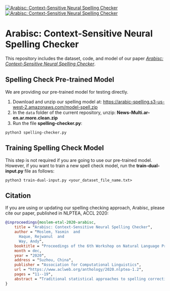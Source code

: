[![Arabisc: Context-Sensitive Neural Spelling Checker](https://img.shields.io/badge/youtube-youtu.be%2Fi06Beidzhpo-critical?style=&logo=youtube)](     https://www.youtube.com/watch?v=i06Beidzhpo)
[![Arabisc: Context-Sensitive Neural Spelling Checker](https://img.shields.io/badge/Paper-anthology%2F2020.nlptea--1.2-lightgrey?style=&logo=read-the-docs)](https://www.aclweb.org/anthology/2020.nlptea-1.2)

# Arabisc: Context-Sensitive Neural Spelling Checker

This repository includes the dataset, code, and model of our paper *[Arabisc: Context-Sensitive Neural Spelling Checker](https://www.aclweb.org/anthology/2020.nlptea-1.2)*.


## Spelling Check Pre-trained Model

We are providing our pre-trained model for testing directly.

1. Download and unzip our spelling model at: https://arabic-spelling.s3-us-west-2.amazonaws.com/model-spell.zip
2. In the `data` folder of the current repository, unzip: **News-Multi.ar-en.ar.more.clean.zip**
3. Run the file **spelling-checker.py**:
```
python3 spelling-checker.py
```


## Training Spelling Check Model

This step is not required if you are going to use our pre-trained model. However, if you want to train a new spell check model, run the **train-dual-input.py** file as follows:
```
python3 train-dual-input.py <your_dataset_file_name.txt>
```

## Citation
If you are using or updating our spelling checking approach, Arabisc, please cite our paper, published in NLPTEA, ACCL 2020:
``` bibtex
@inproceedings{moslem-etal-2020-arabisc,
    title = "Arabisc: Context-Sensitive Neural Spelling Checker",
    author = "Moslem, Yasmin  and
      Haque, Rejwanul  and
      Way, Andy",
    booktitle = "Proceedings of the 6th Workshop on Natural Language Processing Techniques for Educational Applications",
    month = dec,
    year = "2020",
    address = "Suzhou, China",
    publisher = "Association for Computational Linguistics",
    url = "https://www.aclweb.org/anthology/2020.nlptea-1.2",
    pages = "11--19",
    abstract = "Traditional statistical approaches to spelling correction usually consist of two consecutive processes {---} error detection and correction {---} and they are generally computationally intensive. Current state-of-the-art neural spelling correction models usually attempt to correct spelling errors directly over an entire sentence, which, as a consequence, lacks control of the process, e.g. they are prone to overcorrection. In recent years, recurrent neural networks (RNNs), in particular long short-term memory (LSTM) hidden units, have proven increasingly popular and powerful models for many natural language processing (NLP) problems. Accordingly, we made use of a bidirectional LSTM language model (LM) for our context-sensitive spelling detection and correction model which is shown to have much control over the correction process. While the use of LMs for spelling checking and correction is not new to this line of NLP research, our proposed approach makes better use of the rich neighbouring context, not only from before the word to be corrected, but also after it, via a dual-input deep LSTM network. Although in theory our proposed approach can be applied to any language, we carried out our experiments on Arabic, which we believe adds additional value given the fact that there are limited linguistic resources readily available in Arabic in comparison to many languages. Our experimental results demonstrate that the proposed methods are effective in both improving the quality of correction suggestions and minimising overcorrection."
}
```
